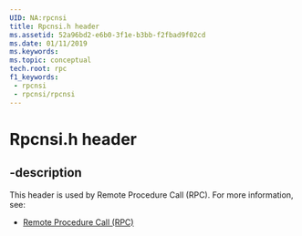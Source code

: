 ```yaml
---
UID: NA:rpcnsi
title: Rpcnsi.h header
ms.assetid: 52a96bd2-e6b0-3f1e-b3bb-f2fbad9f02cd
ms.date: 01/11/2019
ms.keywords: 
ms.topic: conceptual
tech.root: rpc
f1_keywords:
 - rpcnsi
 - rpcnsi/rpcnsi
---
```


# Rpcnsi.h header


## -description

This header is used by Remote Procedure Call (RPC). For more information, see:

- [Remote Procedure Call (RPC)](../_rpc/index.md)

